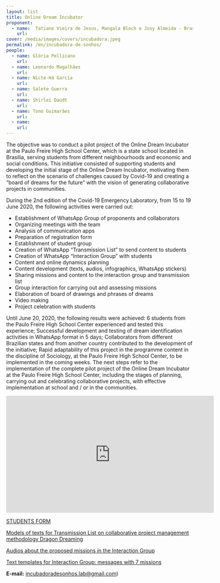 ```yaml
---
layout: list
title: Online Dream Incubator
proponent:
  - name:  Tatiane Vieira de Jesus, Mangala Bloch e Josy Almeida - Brasília, DF
    url: 
cover: /media/images/covers/incubadora.jpeg
permalink: /en/incubadora-de-sonhos/
people:
  - name: Glória Pellicano
    url: 
  - name: Leonardo Magalhães
    url: 
  - name: Nicte-Há García
    url: 
  - name: Salete Guerra
    url: 
  - name: Shirlei Daudt
    url: 
  - name: Tono Guimarães
    url: 
  - name: 
    url: 
---
```


The objective was to conduct a pilot project of the Online Dream Incubator at the Paulo Freire High School Center, which is a state school located in Brasília, serving students from different neighbourhoods and economic and social conditions. This initiative consisted of supporting students and developing the initial stage of the Online Dream Incubator, motivating them to reflect on the scenario of challenges caused by Covid-19 and creating a “board of dreams for the future” with the vision of generating collaborative projects in communities.
  
During the 2nd edition of the Covid-19 Emergency Laboratory, from 15 to 19 June 2020, the following activities were carried out:
* Establishment of WhatsApp Group of proponents and collaborators
* Organizing meetings with the team
* Analysis of communication apps
* Preparation of registration form
* Establishment of student group
* Creation of WhatsApp “Transmission List” to send content to students
* Creation of WhatsApp “Interaction Group” with students
* Content and online dynamics planning
* Content development (texts, audios, infographics, WhatsApp stickers)
* Sharing missions and content to the interaction group and transmission list
* Group interaction for carrying out and assessing missions
* Elaboration of board of drawings and phrases of dreams 
* Video making 
* Project celebration with students
  
Until June 20, 2020, the following results were achieved:
6 students from the Paulo Freire High School Center experienced and tested this experience;
Successful development and testing of dream identification activities in WhatsApp format in 5 days;
Collaborators from different Brazilian states and from another country contributed to the development of the initiative;
Rapid adaptability of this project in the programme content  in the discipline of Sociology, at the Paulo Freire High School Center, to be implemented in the coming weeks.
The next steps refer to the implementation of the complete pilot project of the Online Dream Incubator at the Paulo Freire High School Center, including the stages of planning, carrying out and celebrating collaborative projects, with effective implementation at school and / or in the communities.

<div class="video-wrapper video-wrapper-16x9">
<iframe width="560" height="315" src="https://www.youtube.com/embed/Pw8OqTsz9dk" frameborder="0" allow="accelerometer; autoplay; encrypted-media; gyroscope; picture-in-picture" allowfullscreen></iframe>
</div>

[STUDENTS FORM](https://docs.google.com/forms/d/e/1FAIpQLSfzaiIwdMFJbBMec7k3EQcpOmamO_yXixxEzolrUEQ4pPImAQ/viewform)

[Models of texts for Transmission List on collaborative project management methodology Dragon Dreaming]( https://docs.google.com/document/d/1psqAz3ASntLRk_6dGuCT_grQVH3bS5R7mhfCKGsw9ds/edit?usp=sharing)
  
[Audios about the proposed missions in the Interaction Group](https://drive.google.com/drive/folders/1bJICcrz0jybhztmMvjsqTtrjVTRKdkbE?usp=sharing) 
  
[Text templates for Interaction Group: messages with 7 missions](https://docs.google.com/document/d/1FbeFY9TMI6irBemhd4Kn-jkXXB5nW3WxEts_yCe85d8/edit?usp=sharing) 

  
**E-mail:** incubadoradesonhos.lab@gmail.com)